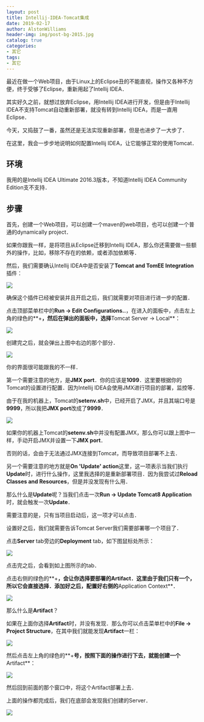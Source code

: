 ```yaml
---
layout: post
title: Intellij-IDEA-Tomcat集成
date: 2019-02-17
author: AlstonWilliams
header-img: img/post-bg-2015.jpg
catalog: true
categories:
- 其它
tags:
- 其它
---
```

最近在做一个Web项目，由于Linux上的Eclipse丑的不能直视，操作又各种不方便，终于受够了Eclipse，重新用起了Intellij IDEA．

其实好久之前，就想过放弃Eclipse，用Intellij IDEA进行开发，但是由于Intellij IDEA不支持Tomcat自动重新部署，就没有转到Intellij IDEA，而是一直用Eclipse．

今天，又捣鼓了一番，虽然还是无法实现重新部署，但是也进步了一大步了．

在这里，我会一步步地说明如何配置Intellij IDEA，让它能够正常的使用Tomcat．

## 环境

我用的是Intellij IDEA Ultimate 2016.3版本，不知道Intellij IDEA Community Edition支不支持．

## 步骤

首先，创建一个Web项目，可以创建一个maven的web项目，也可以创建一个普通的dynamically project．

如果你跟我一样，是将项目从Eclipse迁移到Intellij IDEA，那么你还需要做一些额外的操作，比如，移除不存在的依赖，或者添加依赖等．

然后，我们需要确认Intellij IDEA中是否安装了**Tomcat and TomEE Integration**插件：


![](http://upload-images.jianshu.io/upload_images/4108852-ff6674c119573bb0.png?imageMogr2/auto-orient/strip%7CimageView2/2/w/1240)

确保这个插件已经被安装并且开启之后，我们就需要对项目进行进一步的配置．

点击顶部菜单栏中的**Run -> Edit Configurations..**，在进入的面板中，点击左上角的绿色的**+**，然后在弹出的面板中，选择**Tomcat Server -> Local**：

![](http://upload-images.jianshu.io/upload_images/4108852-aba69fe1d04d87d7.png?imageMogr2/auto-orient/strip%7CimageView2/2/w/1240)

创建完之后，就会弹出上图中右边的那个部分．


![](http://upload-images.jianshu.io/upload_images/4108852-b989eee211f34bf6.png?imageMogr2/auto-orient/strip%7CimageView2/2/w/1240)

你的界面很可能跟我的不一样．

第一个需要注意的地方，是**JMX port**．你的应该是**1099**．这里要根据你的Tomcat的设置进行配置．因为Intellij IDEA会使用JMX进行项目的部署，监控等．

由于在我的机器上，Tomcat的**setenv.sh**中，已经开启了JMX，并且其端口号是**9999**，所以我把**JMX port**改成了**9999**．


![](http://upload-images.jianshu.io/upload_images/4108852-d152c0d6e092c18c.png?imageMogr2/auto-orient/strip%7CimageView2/2/w/1240)

如果你的机器上Tomcat的**setenv.sh**中并没有配置JMX，那么你可以跟上图中一样，手动开启JMX并设置一下**JMX port**．

否则的话，会由于无法通过JMX连接到Tomcat，而导致项目部署不上去．

另一个需要注意的地方就是**On 'Update' action**这里，这一项表示当我们执行**Update**时，进行什么操作，这里我选择的是重新部署项目．因为我尝试过**Reload Classes and Resources**，但是并没发现有什么用．

那么什么是**Update**呢？当我们点击一次**Run -> Update Tomcat8 Application**时，就会触发一次**Update**．

需要注意的是，只有当项目启动后，这一项才可以点击．

设置好之后，我们就需要告诉Tomcat Server我们需要部署哪一个项目了．

点击**Server** tab旁边的**Deployment** tab，如下图鼠标处所示：

![](http://upload-images.jianshu.io/upload_images/4108852-7e153ab3bad6cfdc.png?imageMogr2/auto-orient/strip%7CimageView2/2/w/1240)

点击完之后，会看到如上图所示的tab．

点击右侧的绿色的**+**，会让你选择要部署的Artifact．这里由于我们只有一个，所以它会直接选择．添加好之后，配置好右侧的**Application Context**．

![](http://upload-images.jianshu.io/upload_images/4108852-b9a91bf31c79b2b1.png?imageMogr2/auto-orient/strip%7CimageView2/2/w/1240)

那么什么是**Artifact**？

如果在上面你选择**Artifact**时，并没有发现．那么你可以点击菜单栏中的**File -> Project Structure**，在其中我们就能发现**Artifact**一栏：

![](http://upload-images.jianshu.io/upload_images/4108852-e38aac00cd62c025.png?imageMogr2/auto-orient/strip%7CimageView2/2/w/1240)

然后点击左上角的绿色的**+**号，按照下面的操作进行下去，就能创建一个**Artifact**：


![](http://upload-images.jianshu.io/upload_images/4108852-0618934caa254132.png?imageMogr2/auto-orient/strip%7CimageView2/2/w/1240)

然后回到前面的那个窗口中，将这个Artifact部署上去．

上面的操作都完成后，我们在底部会发现我们创建的Server．


![](http://upload-images.jianshu.io/upload_images/4108852-a31ceed4a5281814.png?imageMogr2/auto-orient/strip%7CimageView2/2/w/1240)
